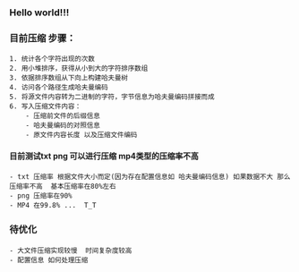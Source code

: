 ### Hello world!!!


### 目前压缩 步骤：
	1. 统计各个字符出现的次数
	2. 用小堆排序，获得从小到大的字符排序数组
	3. 依据排序数组从下向上构建哈夫曼树
	4. 访问各个路径生成哈夫曼编码
	5. 将源文件内容转为二进制的字符，字节信息为哈夫曼编码拼接而成
	6. 写入压缩文件内容：
		- 压缩前文件的后缀信息
		- 哈夫曼编码的对照信息
		- 原文件内容长度 以及压缩文件编码

#### 目前测试txt png 可以进行压缩  mp4类型的压缩率不高
	- txt 压缩率 根据文件大小而定(因为存在配置信息如 哈夫曼编码信息) 如果数据不大 那么压缩率不高  基本压缩率在80%左右
	- png 压缩率在90%
	- MP4 在99.8% ...  T_T 

### 待优化
	- 大文件压缩实现较慢  时间复杂度较高
	- 配置信息 如何处理压缩